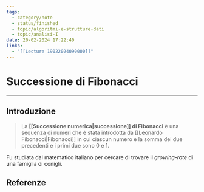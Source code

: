 ```yaml
---
tags:
  - category/note
  - status/finished
  - topic/algoritmi-e-strutture-dati
  - topic/analisi-I
date: 20-02-2024 17:22:40
links:
  - "[[Lecture 19022024090000]]"
---
```

# Successione di Fibonacci
---
## Introduzione
> La **[[Successione numerica|successione]] di Fibonacci** è una sequenza di numeri che è stata introdotta da [[Leonardo Fibonacci|Fibonacci]] in cui ciascun numero è la somma dei due precedenti e i primi due sono 0 e 1.

Fu studiata dal matematico italiano per cercare di trovare il _growing-rate_ di una famiglia di conigli.

## Referenze